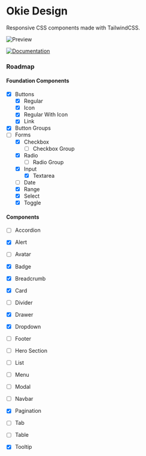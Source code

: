 
# Okie Design

Responsive CSS components made with TailwindCSS.



![Preview](https://i.imgur.com/uFjFZok.png)


[![Documentation](https://img.shields.io/badge/-See%20all%20Components-lightgrey?style=for-the-badge)](https://okie.design/Documentation)



### Roadmap

#### Foundation Components
- [x]  Buttons
    - [x]  Regular
    - [x]  Icon
    - [x]  Regular With Icon
    - [x]  Link
- [x]  Button Groups
- [ ]  Forms
    - [x]  Checkbox
        - [ ]  Checkbox Group
    - [x]  Radio
        - [ ]  Radio Group
    - [x]  Input
        - [x]  Textarea
    - [ ]  Date
    - [x]  Range
    - [x]  Select
    - [x]  Toggle

#### Components
- [ ]  Accordion
- [x]  Alert
- [ ]  Avatar
- [x]  Badge
- [x]  Breadcrumb
- [x]  Card
- [ ]  Divider
- [x]  Drawer
- [x]  Dropdown
- [ ]  Footer
- [ ]  Hero Section
- [ ]  List
- [ ]  Menu
- [ ]  Modal
- [ ]  Navbar
- [x]  Pagination
- [ ]  Tab
- [ ]  Table
- [x]  Tooltip



